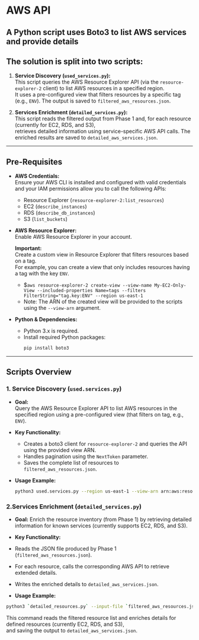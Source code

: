 # AWS API 

## A Python script uses Boto3 to list AWS services and provide details  

## The solution is split into two scripts:  

1. **Service Discovery (`used_services.py`):**  
   This script queries the AWS Resource Explorer API (via the `resource-explorer-2` client) to list AWS resources in a specified region.    
   It uses a pre-configured view that filters resources by a specific tag (e.g., `ENV`). The output is saved to `filtered_aws_resources.json`.  

2. **Services Enrichment (`detailed_services.py`):**  
   This script reads the filtered output from Phase 1 and, for each resource (currently for EC2, RDS, and S3),  
   retrieves detailed information using service-specific AWS API calls. The enriched results are saved to `detailed_aws_services.json`.

---

## Pre-Requisites

- **AWS Credentials:**  
  Ensure your AWS CLI is installed and configured with valid credentials and your IAM permissions allow you to call the following APIs:
  - Resource Explorer (`resource-explorer-2:list_resources`)
  - EC2 (`describe_instances`)
  - RDS (`describe_db_instances`)
  - S3 (`list_buckets`)

- **AWS Resource Explorer:**  
  Enable AWS Resource Explorer in your account.  

  **Important:**  
  Create a custom view in Resource Explorer that filters resources based on a tag.  
  For example, you can create a view that only includes resources having a tag with the key `ENV`.  
  - $`aws resource-explorer-2 create-view --view-name My-EC2-Only-View --included-properties Name=tags --filters FilterString="tag.key:ENV" --region us-east-1` 
  - Note: The ARN of the created view will be provided to the scripts using the `--view-arn` argument.

- **Python & Dependencies:**  
  - Python 3.x is required.
  - Install required Python packages:
    ```bash
    pip install boto3
    ```
---

## Scripts Overview

### 1. Service Discovery (`used.services.py`)

- **Goal:**  
  Query the AWS Resource Explorer API to list AWS resources in the specified region using a pre-configured view (that filters on tag, e.g., `ENV`).
  
- **Key Functionality:**
  - Creates a boto3 client for `resource-explorer-2` and queries the API using the provided view ARN.
  - Handles pagination using the `NextToken` parameter.
  - Saves the complete list of resources to `filtered_aws_resources.json`.

- **Usage Example:**
  ```bash
  python3 used.services.py --region us-east-1 --view-arn arn:aws:resource-explorer-2:us-east-1:123456789012:view/MyFilteredView
  ```

### 2.Services Enrichment (`detailed_services.py`) 

- **Goal:**
  Enrich the resource inventory (from Phase 1) by retrieving detailed information for known services (currently supports EC2, RDS, and S3).

- **Key Functionality:**

- Reads the JSON file produced by Phase 1 (`filtered_aws_resources.json`).
- For each resource, calls the corresponding AWS API to retrieve extended details.
- Writes the enriched details to `detailed_aws_services.json`.

- **Usage Example:**
```bash
python3 `detailed_resources.py` --input-file `filtered_aws_resources.json` --region us-east-1
```

This command reads the filtered resource list and enriches details for defined resources (currently EC2, RDS, and S3),  
and saving the output to `detailed_aws_services.json`.
